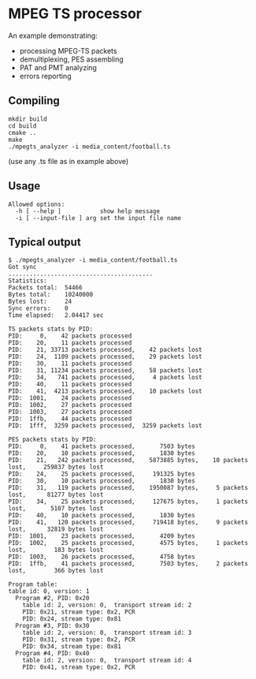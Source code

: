MPEG TS processor
=================

An example demonstrating:

* processing MPEG-TS packets
* demultiplexing, PES assembling
* PAT and PMT analyzing
* errors reporting

Compiling
---------

    mkdir build
    cd build
    cmake ..
    make
    ./mpegts_analyzer -i media_content/football.ts

(use any .ts file as in example above)

Usage
-----

    Allowed options:
      -h [ --help ]           show help message
      -i [ --input-file ] arg set the input file name

Typical output
--------------

    $ ./mpegts_analyzer -i media_content/football.ts
    Got sync
    .........................................
    Statistics:
    Packets total:  54466
    Bytes total:    10240000
    Bytes lost:     24
    Sync errors:    0
    Time elapsed:   2.04417 sec

    TS packets stats by PID:
    PID:     0,    42 packets processed
    PID:    20,    11 packets processed
    PID:    21, 33713 packets processed,    42 packets lost
    PID:    24,  1109 packets processed,    29 packets lost
    PID:    30,    11 packets processed
    PID:    31, 11234 packets processed,    58 packets lost
    PID:    34,   741 packets processed,     4 packets lost
    PID:    40,    11 packets processed
    PID:    41,  4213 packets processed,    10 packets lost
    PID:  1001,    24 packets processed
    PID:  1002,    27 packets processed
    PID:  1003,    27 packets processed
    PID:  1ffb,    44 packets processed
    PID:  1fff,  3259 packets processed,  3259 packets lost

    PES packets stats by PID:
    PID:     0,    41 packets processed,       7503 bytes
    PID:    20,    10 packets processed,       1830 bytes
    PID:    21,   242 packets processed,    5873885 bytes,    10 packets lost,     259837 bytes lost
    PID:    24,    25 packets processed,     191325 bytes
    PID:    30,    10 packets processed,       1830 bytes
    PID:    31,   119 packets processed,    1950087 bytes,     5 packets lost,      81277 bytes lost
    PID:    34,    25 packets processed,     127675 bytes,     1 packets lost,       5107 bytes lost
    PID:    40,    10 packets processed,       1830 bytes
    PID:    41,   120 packets processed,     719418 bytes,     9 packets lost,      32819 bytes lost
    PID:  1001,    23 packets processed,       4209 bytes
    PID:  1002,    25 packets processed,       4575 bytes,     1 packets lost,        183 bytes lost
    PID:  1003,    26 packets processed,       4758 bytes
    PID:  1ffb,    41 packets processed,       7503 bytes,     2 packets lost,        366 bytes lost

    Program table:
    table id: 0, version: 1
      Program #2, PID: 0x20
        table id: 2, version: 0,  transport stream id: 2
        PID: 0x21, stream type: 0x2, PCR
        PID: 0x24, stream type: 0x81
      Program #3, PID: 0x30
        table id: 2, version: 0,  transport stream id: 3
        PID: 0x31, stream type: 0x2, PCR
        PID: 0x34, stream type: 0x81
      Program #4, PID: 0x40
        table id: 2, version: 0,  transport stream id: 4
        PID: 0x41, stream type: 0x2, PCR

